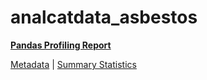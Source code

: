 # analcatdata_asbestos

[**Pandas Profiling Report**](../docs_sources/profile/analcatdata_asbestos.html)

[Metadata](metadata.yaml) | [Summary Statistics](summary_stats.csv)

